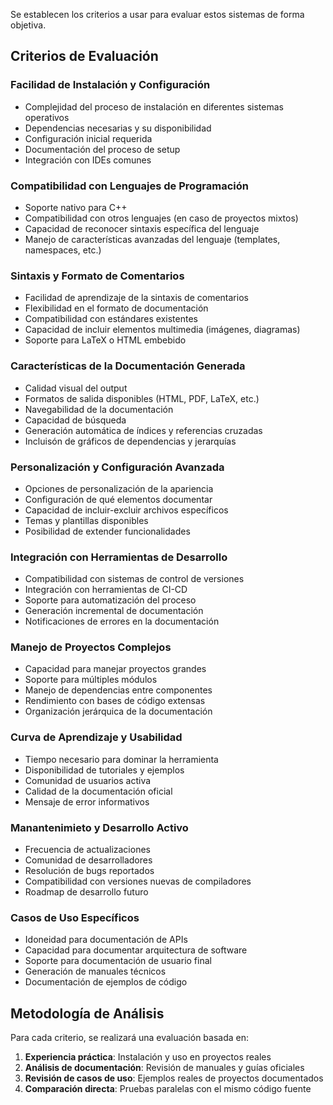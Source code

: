 

Se establecen los criterios a usar para evaluar estos sistemas de forma objetiva.

## Criterios de Evaluación

### Facilidad de Instalación y Configuración
- Complejidad del proceso de instalación en diferentes sistemas operativos
- Dependencias necesarias y su disponibilidad
- Configuración inicial requerida
- Documentación del proceso de setup
- Integración con IDEs comunes

### Compatibilidad con Lenguajes de Programación
- Soporte nativo para C++
- Compatibilidad con otros lenguajes (en caso de proyectos mixtos)
- Capacidad de reconocer sintaxis específica del lenguaje
- Manejo de características avanzadas del lenguaje (templates, namespaces, etc.)

### Sintaxis y Formato de Comentarios
- Facilidad de aprendizaje de la sintaxis de comentarios
- Flexibilidad en el formato de documentación
- Compatibilidad con estándares existentes
- Capacidad de incluir elementos multimedia (imágenes, diagramas)
- Soporte para LaTeX o HTML embebido

### Características de la Documentación Generada
- Calidad visual del output
- Formatos de salida disponibles (HTML, PDF, LaTeX, etc.)
- Navegabilidad de la documentación
- Capacidad de búsqueda
- Generación automática de índices y referencias cruzadas
- Incluisón de gráficos de dependencias y jerarquías

### Personalización y Configuración Avanzada
- Opciones de personalización de la apariencia
- Configuración de qué elementos documentar
- Capacidad de incluir-excluir archivos específicos
- Temas y plantillas disponibles
- Posibilidad de extender funcionalidades

### Integración con Herramientas de Desarrollo
- Compatibilidad con sistemas de control de versiones
- Integración con herramientas de CI-CD
- Soporte para automatización del proceso
- Generación incremental de documentación
- Notificaciones de errores en la documentación

### Manejo de Proyectos Complejos
- Capacidad para manejar proyectos grandes
- Soporte para múltiples módulos
- Manejo de dependencias entre componentes
- Rendimiento con bases de código extensas
- Organización jerárquica de la documentación

### Curva de Aprendizaje y Usabilidad
- Tiempo necesario para dominar la herramienta
- Disponibilidad de tutoriales y ejemplos
- Comunidad de usuarios activa
- Calidad de la documentación oficial
- Mensaje de error informativos

### Manantenimieto y Desarrollo Activo
- Frecuencia de actualizaciones
- Comunidad de desarrolladores
- Resolución de bugs reportados
- Compatibilidad con versiones nuevas de compiladores
- Roadmap de desarrollo futuro

### Casos de Uso Específicos
- Idoneidad para documentación de APIs
- Capacidad para documentar arquitectura de software
- Soporte para documentación de usuario final
- Generación de manuales técnicos
- Documentación de ejemplos de código

## Metodología de Análisis

Para cada criterio, se realizará una evaluación basada en:

1. **Experiencia práctica**: Instalación y uso en proyectos reales
2. **Análisis de documentación**: Revisión de manuales y guías oficiales  
3. **Revisión de casos de uso**: Ejemplos reales de proyectos documentados
4. **Comparación directa**: Pruebas paralelas con el mismo código fuente

